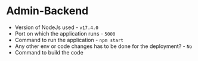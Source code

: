 # Admin-Backend

- Version of NodeJs used - `v17.4.0`
- Port on which the application runs - `5000`
- Command to run the application - `npm start`
- Any other env or code changes has to be done for the deployment? - `No`
- Command to build the code 
